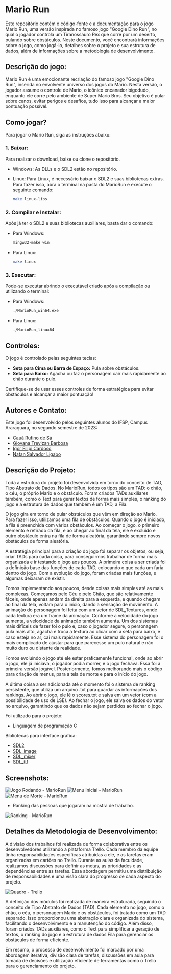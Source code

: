 # Mario Run

Este repositório contém o código-fonte e a documentação para o jogo Mario Run, uma versão inspirada no famoso jogo "Google Dino Run", no qual o jogador controla um Tiranossauro Rex que corre por um deserto, pulando sobre obstáculos. Neste documento, você encontrará informações sobre o jogo, como jogá-lo, detalhes sobre o projeto e sua estrutura de dados, além de informações sobre a metodologia de desenvolvimento.

## Descrição do jogo:

Mario Run é uma emocionante recriação do famoso jogo "Google Dino Run", inserida no envolvente universo dos jogos do Mario. Nesta versão, o jogador assume o controle de Mario, o icônico encanador bigodudo, enquanto ele corre pelo ambiente de Super Mario Bros. Seu objetivo é pular sobre canos, evitar perigos e desafios, tudo isso para alcançar a maior pontuação possível.

## Como jogar?

Para jogar o Mario Run, siga as instruções abaixo:

### 1. Baixar:

Para realizar o download, baixe ou clone o repositório.

- Windows:
  As DLLs e o SDL2 estão no repositório.

- Linux:
  Para Linux, é necessário baixar o SDL2 e suas bibliotecas extras. Para fazer isso, abra o terminal na pasta do MarioRun e execute o seguinte comando:

  ```bash
  make linux-libs
  ```

### 2. Compilar e Instalar:

Após já ter o SDL2 e suas bibliotecas auxiliares, basta dar o comando:

- Para Windows:

  ```bash
  mingw32-make win
  ```

- Para Linux:

  ```bash
  make linux
  ```

### 3. Executar:

Pode-se executar abrindo o executável criado após a compilação ou utilizando o terminal:

- Para Windows:

  ```bash
  ./MarioRun_win64.exe
  ```

- Para Linux:

  ```bash
  ./MarioRun_linux64
  ```

## Controles:

O jogo é controlado pelas seguintes teclas:

- **Seta para Cima ou Barra de Espaço:** Pula sobre obstáculos.
- **Seta para Baixo:** Agacha ou faz o personagem cair mais rapidamente ao chão durante o pulo.

Certifique-se de usar esses controles de forma estratégica para evitar obstáculos e alcançar a maior pontuação!

## Autores e Contato:

Este jogo foi desenvolvido pelos seguintes alunos do IFSP, Campus Araraquara, no segundo semestre de 2023:

- [Cauã Rufino de Sá](https://github.com/CauaDeSa)
- [Giovana Trevizan Barbosa](https://github.com/giovanatrevizanbarbosa)
- [Igor Filipi Cardoso](https://github.com/IgorFilipiCardoso)
- [Natan Salvador Ligabo](https://github.com/natansalvadorligabo)

## Descrição do Projeto:

Toda a estrutura do projeto foi desenvolvida em torno do conceito de TAD, Tipo Abstrato de Dados. No MarioRun, todos os tipos são um TAD: o chão, o céu, o próprio Mario e o obstáculo. Foram criados TADs auxiliares também, como o Text para gerar textos de forma mais simples, o ranking do jogo e a estrutura de dados que também é um TAD, a Fila.

O jogo gira em torno de pular obstáculos que vêm em direção ao Mario. Para fazer isso, utilizamos uma fila de obstáculos. Quando o jogo é iniciado, a fila é preenchida com vários obstáculos. Ao começar o jogo, o primeiro elemento é retirado da fila, e ao chegar ao final da tela, ele é excluído e outro obstáculo entra na fila de forma aleatória, garantindo sempre novos obstáculos de forma aleatória.

A estratégia principal para a criação do jogo foi separar os objetos, ou seja, criar TADs para cada coisa, para conseguirmos trabalhar de forma mais organizada e ir testando o jogo aos poucos. A primeira coisa a ser criada foi a definição base das funções de cada TAD, colocando o que cada um faria dentro do jogo. Com a evolução do jogo, foram criadas mais funções, e algumas deixaram de existir.

Fomos implementando aos poucos, desde coisas mais simples até as mais complexas. Começamos pelo Céu e pelo Chão, que são relativamente fáceis, onde apenas andam da direita para a esquerda, e quando chegam ao final da tela, voltam para o início, dando a sensação de movimento. A animação do personagem foi feita com um vetor de SDL_Textures, onde cada textura era um frame da animação. Conforme a velocidade do jogo aumenta, a velocidade da animação também aumenta. Um dos sistemas mais difíceis de fazer foi o pulo e, caso o jogador segure, o personagem pula mais alto, agacha e troca a textura ao clicar com a seta para baixo, e caso esteja no ar, cai mais rapidamente. Esse sistema do personagem foi o mais complicado de ajustar para que parecesse um pulo natural e não muito duro ou distante da realidade.

Fomos evoluindo o jogo até ele estar praticamente funcional, onde ao abrir o jogo, ele já iniciava, o jogador podia morrer, e o jogo fechava. Essa foi a primeira versão jogável. Posteriormente, fomos melhorando mais o código para criação de menus, para a tela de morte e para o início do jogo.

A última coisa a ser adicionada até o momento foi o sistema de ranking persistente, que utiliza um arquivo .txt para guardar as informações dos rankings. Ao abrir o jogo, ele lê o scores.txt e salva em um vetor (com a possibilidade de uso de LSE). Ao fechar o jogo, ele salva os dados do vetor no arquivo, garantindo que os dados não sejam perdidos ao fechar o jogo.

Foi utilizado para o projeto:

- Linguagem de programação C

Bibliotecas para interface gráfica:
- [SDL2](https://github.com/libsdl-org/SDL)
- [SDL_image](https://github.com/libsdl-org/SDL_image)
- [SDL_mixer](https://github.com/libsdl-org/SDL_mixer)
- [SDL_ttf](https://github.com/libsdl-org/SDL_ttf)

## Screenshots:

![Jogo Rodando - MarioRun](https://i.imgur.com/of46iTQ.png)
![Menu Inicial - MarioRun](https://i.imgur.com/CEWM8Ax.png)
![Menu de Morte - MarioRun](https://i.imgur.com/d9YoXxR.png)

- Ranking das pessoas que jogaram na mostra de trabalho.
 
![Ranking - MarioRun](https://i.imgur.com/Z63vbxG.png)

## Detalhes da Metodologia de Desenvolvimento:

A divisão dos trabalhos foi realizada de forma colaborativa entre os desenvolvedores utilizando a plataforma Trello. Cada membro da equipe tinha responsabilidades específicas atribuídas a ele, e as tarefas eram organizadas em cartões no Trello. Durante as aulas da faculdade, realizamos discussões para definir as metas, as prioridades e as dependências entre as tarefas. Essa abordagem permitiu uma distribuição de responsabilidades e uma visão clara do progresso de cada aspecto do projeto.

![Quadro - Trello](https://i.imgur.com/wAh292k.png)

A definição dos módulos foi realizada de maneira estruturada, seguindo o conceito de Tipo Abstrato de Dados (TAD). Cada elemento no jogo, como o chão, o céu, o personagem Mario e os obstáculos, foi tratado como um TAD separado. Isso proporcionou uma abstração clara e organizada do sistema, facilitando o desenvolvimento e a manutenção do código. Além disso, foram criados TADs auxiliares, como o Text para simplificar a geração de textos, o ranking do jogo e a estrutura de dados Fila para gerenciar os obstáculos de forma eficiente.

Em resumo, o processo de desenvolvimento foi marcado por uma abordagem iterativa, divisão clara de tarefas, discussões em aula para tomada de decisões e utilização eficiente de ferramentas como o Trello para o gerenciamento do projeto.
